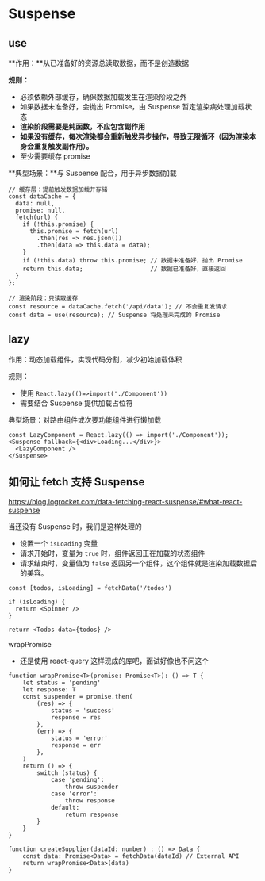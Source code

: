 # Suspense

## use

**作用：**从已准备好的资源总读取数据，而不是创造数据

**规则：**

- 必须依赖外部缓存，确保数据加载发生在渲染阶段之外
- 如果数据未准备好，会抛出 Promise，由 Suspense 暂定渲染病处理加载状态
- **渲染阶段需要是纯函数，不应包含副作用**
- **如果没有缓存，每次渲染都会重新触发异步操作，导致无限循环（因为渲染本身会重复触发副作用）。**
- 至少需要缓存 promise

**典型场景：**与 Suspense 配合，用于异步数据加载

```tsx
// 缓存层：提前触发数据加载并存储
const dataCache = {
  data: null,
  promise: null,
  fetch(url) {
    if (!this.promise) {
      this.promise = fetch(url)
        .then(res => res.json())
        .then(data => this.data = data);
    }
    if (!this.data) throw this.promise; // 数据未准备好，抛出 Promise
    return this.data;                   // 数据已准备好，直接返回
  }
};

// 渲染阶段：只读取缓存
const resource = dataCache.fetch('/api/data'); // 不会重复发请求
const data = use(resource); // Suspense 将处理未完成的 Promise
```

## lazy

作用：动态加载组件，实现代码分割，减少初始加载体积

规则：

- 使用 `React.lazy(()=>import('./Component'))`
- 需要结合 Suspense 提供加载占位符

典型场景：对路由组件或次要功能组件进行懒加载

```tsx
const LazyComponent = React.lazy(() => import('./Component'));
<Suspense fallback={<div>Loading...</div>}>
  <LazyComponent />
</Suspense>
```

## 如何让 fetch 支持 Suspense

https://blog.logrocket.com/data-fetching-react-suspense/#what-react-suspense

当还没有 Suspense 时，我们是这样处理的

- 设置一个 `isLoading` 变量
- 请求开始时，变量为 `true` 时，组件返回正在加载的状态组件
- 请求结束时，变量值为 `false` 返回另一个组件，这个组件就是渲染加载数据后的美容。

```tsx
const [todos, isLoading] = fetchData('/todos')

if (isLoading) {
  return <Spinner />
}

return <Todos data={todos} />
```

wrapPromise

- 还是使用 react-query 这样现成的库吧，面试好像也不问这个

```tsx
function wrapPromise<T>(promise: Promise<T>): () => T {
    let status = 'pending'
    let response: T
    const suspender = promise.then(
        (res) => {
            status = 'success'
            response = res
        },
        (err) => {
            status = 'error'
            response = err
        },
    )
    return () => {
        switch (status) {
            case 'pending':
                throw suspender
            case 'error':
                throw response
            default:
                return response
        }
    }
}

function createSupplier(dataId: number) : () => Data {
    const data: Promise<Data> = fetchData(dataId) // External API
    return wrapPromise<Data>(data)
}

```